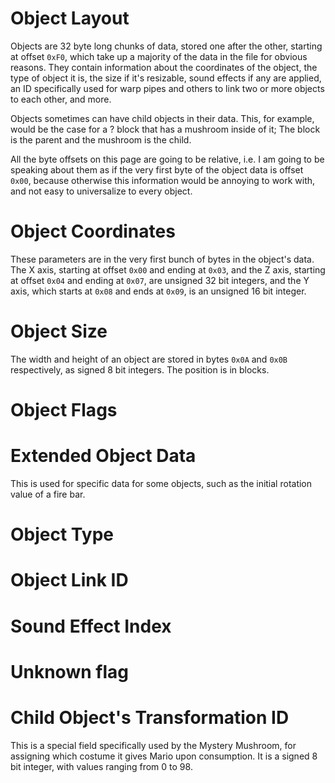 # Object Layout
Objects are 32 byte long chunks of data, stored one after the other, starting at offset `0xF0`, which take up a majority of the data in the file for obvious reasons. They contain information about the coordinates of the object, the type of object it is, the size if it's resizable, sound effects if any are applied, an ID specifically used for warp pipes and others to link two or more objects to each other, and more. 

Objects sometimes can have child objects in their data. This, for example, would be the case for a ? block that has a mushroom inside of it; The block is the parent and the mushroom is the child. 

All the byte offsets on this page are going to be relative, i.e. I am going to be speaking about them as if the very first byte of the object data is offset `0x00`, because otherwise this information would be annoying to work with, and not easy to universalize to every object.

# Object Coordinates
These parameters are in the very first bunch of bytes in the object's data. The X axis, starting at offset `0x00` and ending at `0x03`, and the Z axis, starting at offset `0x04` and ending at `0x07`, are unsigned 32 bit integers, and the Y axis, which starts at `0x08` and ends at `0x09`, is an unsigned 16 bit integer.

# Object Size
The width and height of an object are stored in bytes `0x0A` and `0x0B` respectively, as signed 8 bit integers. The position is in blocks.
# Object Flags

# Extended Object Data
This is used for specific data for some objects, such as the initial rotation value of a fire bar. 
# Object Type

# Object Link ID

# Sound Effect Index

# Unknown flag

# Child Object's Transformation ID
This is a special field specifically used by the Mystery Mushroom, for assigning which costume it gives Mario upon consumption. It is a signed 8 bit integer, with values ranging from 0 to 98. 


